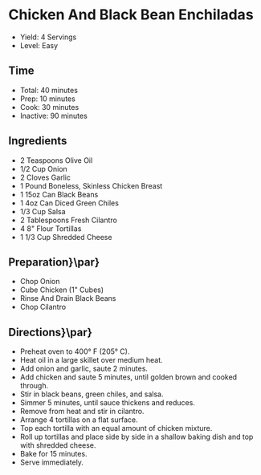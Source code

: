 # Chicken And Black Bean Enchiladas

* Yield: 4 Servings
* Level: Easy

## Time

* Total: 40 minutes
* Prep: 10 minutes
* Cook: 30 minutes
* Inactive: 90 minutes

## Ingredients

* 2 Teaspoons Olive Oil
* 1/2 Cup Onion
* 2 Cloves Garlic
* 1 Pound Boneless, Skinless Chicken Breast
* 1 15oz Can Black Beans
* 1 4oz Can Diced Green Chiles
* 1/3 Cup Salsa
* 2 Tablespoons Fresh Cilantro
* 4 8" Flour Tortillas
* 1 1/3 Cup Shredded Cheese

## Preparation}\par}

* Chop Onion
* Cube Chicken (1" Cubes)
* Rinse And Drain Black Beans
* Chop Cilantro

## Directions}\par}

* Preheat oven to 400&deg; F (205&deg; C).
* Heat oil in a large skillet over medium heat.
* Add onion and garlic, saute 2 minutes.
* Add chicken and saute 5 minutes, until golden brown and cooked through.
* Stir in black beans, green chiles, and salsa.
* Simmer 5 minutes, until sauce thickens and reduces.
* Remove from heat and stir in cilantro.
* Arrange 4 tortillas on a flat surface.
* Top each tortilla with an equal amount of chicken mixture.
* Roll up tortillas and place side by side in a shallow baking dish and top with shredded cheese.
* Bake for 15 minutes.
* Serve immediately.

